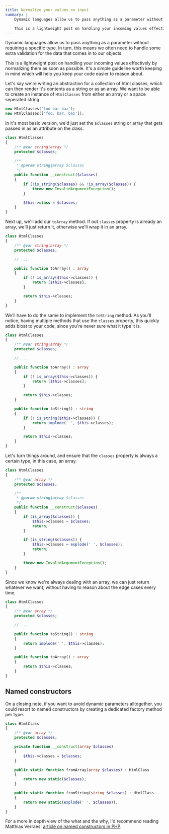 ```yaml
---
title: Normalize your values on input
summary: |
    Dynamic languages allow us to pass anything as a parameter without requiring a specific type. In turn, this means we often need to handle some extra validation for the data that comes in to our objects.

    This is a lightweight post on handling your incoming values effectively by normalizing them as soon as possible. It's a simple guideline worth keeping in mind which will help you keep your code easier to reason about.
---
```

Dynamic languages allow us to pass anything as a parameter without requiring a specific type. In turn, this means we often need to handle some extra validation for the data that comes in to our objects.

This is a lightweight post on handling your incoming values effectively by normalizing them as soon as possible. It's a simple guideline worth keeping in mind which will help you keep your code easier to reason about.

Let's say we're writing an abstraction for a collection of html classes, which can then render it's contents as a string or as an array. We want to be able to create an instance of `HtmlClasses` from either an array or a space seperated string.

```php
new HtmlClasses('foo bar baz');
new HtmlClasses(['foo, bar, baz']);
```

In it's most basic version, we'd just set the `$classes` string or array that gets passed in as an attribute on the class.

```php
class HtmlClasses
{
    /** @var string|array */
    protected $classes;

    /**
     * @param string|array $classes
     */
    public function __construct($classes)
    {
        if (!is_string($classes) && !is_array($classes)) {
            throw new InvalidArgumentException();
        }

        $this->class = $classes;
    }
}
```

Next up, we'll add our `toArray` method. If out `classes` property is already an array, we'll just return it, otherwise we'll wrap it in an array.

```php
class HtmlClasses
{
    /** @var string|array */
    protected $classes;

    // ...

    public function toArray() : array
    {
        if (! is_array($this->classes)) {
            return [$this->classes];
        }

        return $this->classes;
    }
}
```

We'll have to do the same to implement the `toString` method. As you'll notice, having multiple methods that use the `classes` property, this quickly adds bloat to your code, since you're never sure what it type it is.

```php
class HtmlClasses
{
    /** @var string|array */
    protected $classes;

    // ...

    public function toArray() : array
    {
        if (! is_array($this->classes)) {
            return [$this->classes];
        }

        return $this->classes;
    }

    public function toString() : string
    {
        if (! is_string($this->classes)) {
            return implode(' ', $this->classes);
        }

        return $this->classes;
    }
}
```

Let's turn things around, and ensure that the `classes` property is always a certain type, in this case, an array.

```php
class HtmlClasses
{
    /** @var array */
    protected $classes;

    /**
     * @param string|array $classes
     */
    public function __construct($classes)
    {
        if (is_array($classes)) {
            $this->classes = $classes;
            return;
        }

        if (is_string($classes)) {
            $this->classes = explode(' ', $classes);
            return;
        }

        throw new InvalidArgumentException();
    }
}
```

Since we know we're always dealing with an array, we can just return whatever we want, without having to reason about the edge cases every time.

```php
class HtmlClasses
{
    /** @var array */
    protected $classes;

    // ...

    public function toString() : string
    {
        return implode(' ', $this->classes);
    }

    public function toArray() : array
    {
        return $this->classes;
    }
}
```

## Named constructors

On a closing note, if you want to avoid dynamic parameters alltogether, you could resort to named constructors by creating a dedicated factory method per type.

```php
class HtmlClass
{
    /** @var array */
    protected $classes;

    private function __construct(array $classes)
    {
        $this->classes = $classes;
    }

    public static function fromArray(array $classes) : HtmlClass
    {
        return new static($classes);
    }

    public static function fromString(string $classes) : HtmlClass
    {
        return new static(explode(' ', $classes));
    }
}
```

For a more in depth view of the what and the why, I'd recommend reading Matthias Verraes' [article on named constructors in PHP](http://verraes.net/2014/06/named-constructors-in-php/).
